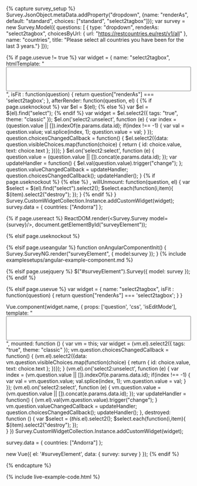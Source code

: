 <link href="https://cdnjs.cloudflare.com/ajax/libs/select2/4.0.3/css/select2.min.css" rel="stylesheet" />
<script src="https://cdnjs.cloudflare.com/ajax/libs/select2/4.0.3/js/select2.min.js"></script>

{% capture survey_setup %}
Survey.JsonObject.metaData.addProperty("dropdown", {name: "renderAs", default: "standard", choices: ["standard", "select2tagbox"]});
var survey = new Survey.Model({ questions: [
 { type: "dropdown", renderAs: "select2tagbox", choicesByUrl: { url: "https://restcountries.eu/rest/v1/all" }, name: "countries", title: "Please select all countries you have been for the last 3 years."}
 ]});

{% if page.usevue != true %}
var widget = {
    name: "select2tagbox",
    htmlTemplate: "<select multiple='multiple' style='width: 100%;'></select>",
    isFit : function(question) { return question["renderAs"] === 'select2tagbox'; },
    afterRender: function(question, el) {
{% if page.useknockout %}
        var $el = $(el);
{% else %}
        var $el = $(el).find("select");
{% endif %}
        var widget = $el.select2({
            tags: "true",
            theme: "classic"
        });
        $el.on('select2:unselect', function (e) {
            var index = (question.value || []).indexOf(e.params.data.id);
            if(index !== -1) {
                var val = question.value;
                val.splice(index, 1);
                question.value = val;
            }
        });
        question.choicesChangedCallback = function() {
            $el.select2({data: question.visibleChoices.map(function(choice) { return { id: choice.value, text: choice.text }; })});
        }
        $el.on('select2:select', function (e) {
            question.value = (question.value || []).concat(e.params.data.id);
        });
        var updateHandler = function() {
            $el.val(question.value).trigger("change");
        };
        question.valueChangedCallback = updateHandler;
        question.choicesChangedCallback();
        updateHandler();
    }
    {% if page.useknockout %}
    {% else %}
    ,
    willUnmount: function(question, el) {
        var $select = $(el).find("select").select2();
        $select.each(function(i,item){
            $(item).select2("destroy");
        });
    } 
    {% endif %}
}
Survey.CustomWidgetCollection.Instance.addCustomWidget(widget);
survey.data = { countries: ["Andorra"] };

{% if page.usereact %}
ReactDOM.render(<Survey.Survey model={survey}/>, document.getElementById("surveyElement"));

{% elsif page.useknockout %}

{% elsif page.useangular %}
function onAngularComponentInit() {
    Survey.SurveyNG.render("surveyElement", {
        model:survey
    });
}
{% include examplesetups/angular-example-component.md %}

{% elsif page.usejquery %}
$("#surveyElement").Survey({
    model: survey
});
{% endif %}

{% elsif page.usevue %}
var widget = {
    name: "select2tagbox",
    isFit : function(question) { return question["renderAs"] === 'select2tagbox'; }
}

Vue.component(widget.name, {
    props: ['question', 'css', 'isEditMode'],
    template: "<select multiple='multiple' style='width: 100%;'></select>",
    mounted: function () {
        var vm = this;
        var widget = $(vm.$el).select2({
            tags: "true",
            theme: "classic"
        });
        vm.question.choicesChangedCallback = function() {
            $(vm.$el).select2({data: vm.question.visibleChoices.map(function(choice) { return { id: choice.value, text: choice.text }; })});
        }
        $(vm.$el).on('select2:unselect', function (e) {
            var index = (vm.question.value || []).indexOf(e.params.data.id);
            if(index !== -1) {
                var val = vm.question.value;
                val.splice(index, 1);
                vm.question.value = val;
            }
        });
        $(vm.$el).on('select2:select', function (e) {
            vm.question.value = (vm.question.value || []).concat(e.params.data.id);
        });
        var updateHandler = function() {
            $(vm.$el).val(vm.question.value).trigger("change");
        }
        vm.question.valueChangedCallback = updateHandler;
        question.choicesChangedCallback();
        updateHandler();
    },
    destroyed: function () {
        var $select = $(this.$el).select2();
        $select.each(function(i,item){
          $(item).select2("destroy");
        });     
    }
})
Survey.CustomWidgetCollection.Instance.addCustomWidget(widget);

survey.data = { countries: ["Andorra"] };

new Vue({ el: '#surveyElement', data: { survey: survey } });
{% endif %}

{% endcapture %}

{% include live-example-code.html %}
